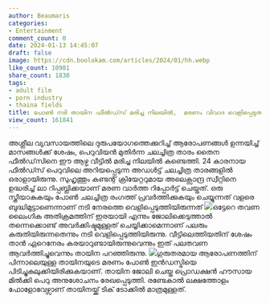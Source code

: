 ```yaml
---
author: Beaumaris
categories:
- Entertainment
comment_count: 0
date: 2024-01-13 14:45:07
draft: false
image: https://cdn.boolokam.com/articles/2024/01/hh.webp
like_count: 10981
share_count: 1830
tags:
- adult film
- porn industry
- thaina fields
title: പോൺ നടി തായിന ഫീൽഡ്സ് മരിച്ച നിലയിൽ,  മരണം വിവാദ വെളിപ്പെടുത്തലിനു പിന്നാലെ
view_count: 161841
---
```


അശ്ലീല വ്യവസായത്തിലെ ദുരുപയോഗത്തെക്കുറിച്ച് ആരോപണങ്ങൾ ഉന്നയിച്ച് മാസങ്ങൾക്ക് ശേഷം, പെറുവിയൻ മുതിർന്ന ചലച്ചിത്ര താരം തൈന ഫീൽഡ്‌സിനെ ഈ ആഴ്ച വീട്ടിൽ മരിച്ച നിലയിൽ കണ്ടെത്തി. 24 കാരനായ ഫീൽഡ്സ് പെറുവിലെ അറിയപ്പെടുന്ന അഡൾട്ട് ചലച്ചിത്ര താരങ്ങളിൽ ഒരാളായിരുന്നു. സുഹൃത്തും കണ്ടന്റ് ക്രിയേറ്ററുമായ അലെക്സാന്ദ്ര സ്വീറ്റിനെ ഉദ്ധരിച്ച് ലാ റിപ്പബ്ലിക്കയാണ് മരണ വാര്‍ത്ത റിപ്പോർട്ട് ചെയ്തത്. ഒരു സ്ത്രീയാകുകയും പോൺ ചലച്ചിത്ര രംഗത്ത് പ്രവർത്തിക്കുകയും ചെയ്യുന്നത് വളരെ ബുദ്ധിമുട്ടാണെന്നാണ് നടി നേരത്തെ വെളിപ്പെടുത്തിയിരുന്നത് ![](https://cdn.boolokam.com/articles/2024/01/hh.webp)ഒട്ടേറെ തവണ ലൈംഗിക അതിക്രമത്തിന് ഇരയായി എന്നും ജോലിക്കെടുത്താൽ തന്നെക്കൊണ്ട് അവർക്കിഷ്ടമുള്ളത് ചെയ്യിക്കാമെന്നാണ് പലരും കരുതിയിരുന്നതെന്നും നടി വെളിപ്പെടുത്തിയിരുന്നു. വീട്ടിലെത്തിയതിന് ശേഷം താൻ ഏറെനേരം കരയാറുണ്ടായിരുന്നുവെന്നും ഇത് പലതവണ ആവർത്തിച്ചുവെന്നും തായിന പറഞ്ഞിരുന്നു. ![](https://cdn.boolokam.com/articles/2024/01/thaina-fields.jpg)ഗുരുതരമായ ആരോപണത്തിന് പിന്നാലെയുള്ള തായിനയുടെ മരണം പോൺ ഇൻഡസ്ട്രിയെ പിടിച്ചുകുലുക്കിയിരിക്കുകയാണ്. തായിന ജോലി ചെയ്ത പ്രൊഡക്ഷൻ ഹൗസായ മിൽക്കി പെറു അനുശോചനം രേഖപ്പെടുത്തി. രണ്ടേകാൽ ലക്ഷത്തോളം ഫോളോവേഴ്സാണ് തായിനയ്ക്ക് ടിക് ടോക്കിൽ മാത്രമുള്ളത്.